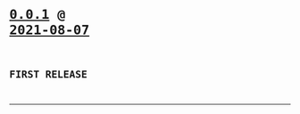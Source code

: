 <code>

# [0.0.1](https://github.com/cogsmith/zest/compare/0.0.1...main) @ [2021-08-07](https://github.com/cogsmith/zest/releases/tag/0.0.1) 

## FIRST RELEASE

</code>

---
